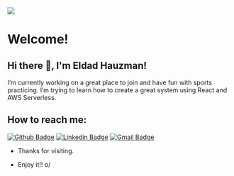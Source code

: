 <img src="https://www.freewebheaders.com/wp-content/gallery/high-tech-designs/electrical-engineering-blue-website-header.jpg">

# Welcome!

##  Hi there 👋, I'm Eldad Hauzman!

I’m currently working on a great place to join and have fun with sports practicing.
I’m trying to learn how to create a great system using React and AWS Serverless.

## How to reach me: 
[![Github Badge](https://img.shields.io/badge/-Github-000?style=flat-square&logo=Github&logoColor=white&link=https://github.com/ehauzman)](https://github.com/ehauzman)
[![Linkedin Badge](https://img.shields.io/badge/-LinkedIn-blue?style=flat-square&logo=Linkedin&logoColor=white&link=https://www.linkedin.com/in/ehauzman/)](https://www.linkedin.com/in/ehauzman/)
[![Gmail Badge](https://img.shields.io/badge/-Gmail-c14438?style=flat-square&logo=Gmail&logoColor=white&link=mailto:ehauzman@gmail.com)](mailto:ehauzman@gmail.com)

- Thanks for visiting. 

- Enjoy it!! o/
